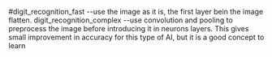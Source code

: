 #digit_recognition_fast
    --use the image as it is, the first layer bein the image flatten.
digit_recognition_complex
    --use convolution and pooling to preprocess the image before introducing it in neurons layers.
    This gives small improvement in accuracy for this type of AI, but it is a good concept to learn
